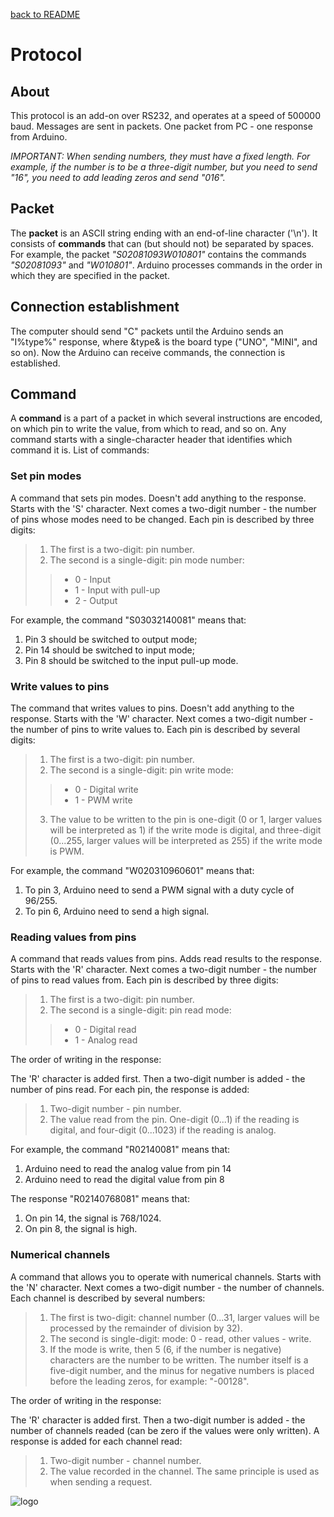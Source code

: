 [back to README](./README.md)
# Protocol

## About
This protocol is an add-on over RS232, and operates at a speed of 500000 baud.
Messages are sent in packets. One packet from PC - one response from Arduino.

*IMPORTANT: When sending numbers, they must have a fixed length.
For example, if the number is to be a three-digit number, but you need to send "16", you need to add leading zeros and send "016".*

## Packet
The **packet** is an ASCII string ending with an end-of-line character ('\n'). It consists of **commands** that can (but should not) be separated by spaces.
For example, the packet *"S02081093W010801"* contains the commands *"S02081093"* and *"W010801"*. Arduino processes commands in the order in which they are specified in the packet.

## Connection establishment
The computer should send "C" packets until the Arduino sends an "I%type%" response, where &type& is the board type ("UNO", "MINI", and so on).
Now the Arduino can receive commands, the connection is established.

## Command
A **command** is a part of a packet in which several instructions are encoded, on which pin to write the value, from which to read, and so on.
Any command starts with a single-character header that identifies which command it is. List of commands:

### Set pin modes
A command that sets pin modes. Doesn't add anything to the response. Starts with the 'S' character.
Next comes a two-digit number - the number of pins whose modes need to be changed.
Each pin is described by three digits:
>1) The first is a two-digit: pin number.
>2) The second is a single-digit: pin mode number:
>>* 0 - Input
>>* 1 - Input with pull-up
>>* 2 - Output

For example, the command "S03032140081" means that:
1) Pin 3 should be switched to output mode;
2) Pin 14 should be switched to input mode;
3) Pin 8 should be switched to the input pull-up mode.

### Write values to pins
The command that writes values to pins. Doesn't add anything to the response. Starts with the 'W' character.
Next comes a two-digit number - the number of pins to write values to.
Each pin is described by several digits:
>1) The first is a two-digit: pin number.
>2) The second is a single-digit: pin write mode:
>>* 0 - Digital write
>>* 1 - PWM write
>3) The value to be written to the pin is one-digit (0 or 1, larger values will be interpreted as 1) if the write mode is digital, and three-digit (0...255, larger values will be interpreted as 255) if the write mode is PWM.

For example, the command "W020310960601" means that:
1) To pin 3, Arduino need to send a PWM signal with a duty cycle of 96/255.
2) To pin 6, Arduino need to send a high signal.

### Reading values from pins
A command that reads values from pins. Adds read results to the response. Starts with the 'R' character.
Next comes a two-digit number - the number of pins to read values from. Each pin is described by three digits:
>1) The first is a two-digit: pin number.
>2) The second is a single-digit: pin read mode:
>>* 0 - Digital read
>>* 1 - Analog read

The order of writing in the response:

The 'R' character is added first.
Then a two-digit number is added - the number of pins read. For each pin, the response is added:
>1) Two-digit number - pin number.
>2) The value read from the pin. One-digit (0...1) if the reading is digital, and four-digit (0...1023) if the reading is analog.

For example, the command "R02140081" means that:
1) Arduino need to read the analog value from pin 14
2) Arduino need to read the digital value from pin 8

The response "R02140768081" means that:
1) On pin 14, the signal is 768/1024.
2) On pin 8, the signal is high.

### Numerical channels
A command that allows you to operate with numerical channels. Starts with the 'N' character.
Next comes a two-digit number - the number of channels. Each channel is described by several numbers:
>1) The first is two-digit: channel number (0...31, larger values will be processed by the remainder of division by 32).
>2) The second is single-digit: mode: 0 - read, other values - write.
>3) If the mode is write, then 5 (6, if the number is negative) characters are the number to be written.
The number itself is a five-digit number, and the minus for negative numbers is placed before the leading zeros,
for example: "-00128".

The order of writing in the response:

The 'R' character is added first.
Then a two-digit number is added - the number of channels readed (can be zero if the values were only written).
A response is added for each channel read:
>1) Two-digit number - channel number.
>2) The value recorded in the channel. The same principle is used as when sending a request.

![logo](https://raw.githubusercontent.com/jrddunbr/electrical-age.github.io/master/assets/favicon.ico)
